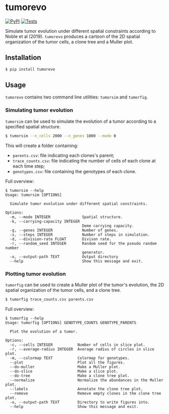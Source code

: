 # tumorevo

[![PyPI](https://img.shields.io/pypi/v/tumorevo.svg?style=flat)](https://pypi.python.org/pypi/tumorevo)
[![Tests](https://github.com/pedrofale/tumorevo/actions/workflows/main.yaml/badge.svg)](https://github.com/pedrofale/tumorevo/actions/workflows/main.yaml)

Simulate tumor evolution under different spatial constraints according to Noble et al (2019).
`tumorevo` produces a cartoon of the 2D spatial organization of the tumor cells, a clone tree and a Muller plot.

## Installation

```bash
$ pip install tumorevo
```

## Usage

`tumorevo` contains two command line utilities: `tumorsim` and `tumorfig`.

### Simulating tumor evolution
`tumorsim` can be used to simulate the evolution of a tumor according to a specified spatial structure.
```bash
$ tumorsim --n_cells 2000 --n_genes 1000 --mode 0
```

This will create a folder containing:
* `parents.csv`: file indicating each clones's parent;
* `trace_counts.csv`: file indicating the number of cells of each clone at each time step;
* `genotypes.csv`: file containing the genotypes of each clone.

Full overview:
```
$ tumorsim --help
Usage: tumorsim [OPTIONS]

  Simulate tumor evolution under different spatial constraints.

Options:
  -m, --mode INTEGER              Spatial structure.
  -k, --carrying-capacity INTEGER
                                  Deme carrying capacity.
  -g, --genes INTEGER             Number of genes.
  -s, --steps INTEGER             Number of steps in simulation.
  -d, --division-rate FLOAT       Divison rate.
  -r, --random_seed INTEGER       Random seed for the pseudo random number
                                  generator.
  -o, --output-path TEXT          Output directory
  --help                          Show this message and exit.
```

### Plotting tumor evolution
`tumorfig` can be used to create a Muller plot of the tumor's evolution, the 2D spatial organization of the tumor cells, and a clone tree.
```bash
$ tumorfig trace_counts.csv parents.csv
```

Full overview:
```
$ tumorfig --help
Usage: tumorfig [OPTIONS] GENOTYPE_COUNTS GENOTYPE_PARENTS

  Plot the evolution of a tumor.

Options:
  -c, --cells INTEGER           Number of cells in slice plot.
  -r, --average-radius INTEGER  Average radius of circles in slice plot.
  -m, --colormap TEXT           Colormap for genotypes.
  --plot                        Plot all the figures.
  --do-muller                   Make a Muller plot.
  --do-slice                    Make a slice plot.
  --do-tree                     Make a clone tree plot.
  --normalize                   Normalize the abundances in the Muller plot.
  --labels                      Annotate the clone tree plot.
  --remove                      Remove empty clones in the clone tree plot.
  -o, --output-path TEXT        Directory to write figures into.
  --help                        Show this message and exit.
```
